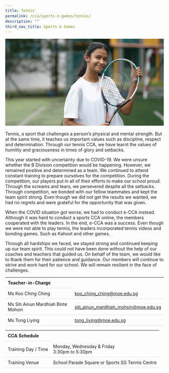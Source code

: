 ```yaml
---
title: Tennis
permalink: /cca/sports-n-games/tennis/
description: ""
third_nav_title: Sports & Games
---
```

<style>
table {
  border-collapse: collapse;
  width: 100%;
}

th, td {
  padding: 8px;
  text-align: left;
  border-bottom: 1px solid #ddd;
}

tr:hover {background-color: #F5F5DC;}
</style>

<img src="/images/CCA/Tennis/tennis.gif">

<p>Tennis, a sport that challenges a person’s physical and mental strength. But at the same time, it teaches us important values such as discipline, respect and determination. Through our tennis CCA, we have learnt the values of humility and graciousness in times of glory and setbacks.</p>
<p>This year started with uncertainty due to COVID-19. We were unsure whether the B Division competition would be happening. However, we remained positive and determined as a team. We continued to attend constant training to prepare ourselves for the competition. During the competition, our players put in all of their efforts to make our school proud. Through the screams and tears, we persevered despite all the setbacks. Through competition, we bonded with our fellow teammates and kept the team spirit strong. Even though we did not get the results we wanted, we had no regrets and were grateful for the opportunity that was given.&nbsp;</p>
<p>When the COVID situation got worse, we had to conduct e-CCA instead. Although it was hard to conduct a sports CCA online, the members cooperated with the leaders. In the end, e-CCA was a success. Even though we were not able to play tennis, the leaders incorporated tennis videos and bonding games. Such as Kahoot and other games.&nbsp;</p>
<p>Through all hardships we faced, we stayed strong and continued keeping up our team spirit. This could not have been done without the help of our coaches and teachers that guided us. On behalf of the team, we would like to thank them for their patience and guidance. Our members will continue to strive and work hard for our school. We will remain resilient in the face of challenges.</p>
<table>
	<tbody>
		<tr>
			<th colspan="1">Teacher-in-Charge</th>
</tr>
<tr>
	<td rowspan="1">Ms Koo Ching Ching</td>
 <td><a target="" href="mailto:koo_ching_ching@moe.edu.sg">koo_ching_ching@moe.edu.sg</a></td>
	</tr>
<tr>
	<td rowspan="1">Ms Siti Ainun Mardhiah Binte Mohsin </td>
 <td><a target="" href="mailto:siti_ainun_mardhiah_mohsin@moe.edu.sg">siti_ainun_mardhiah_mohsin@moe.edu.sg</a></td>
	 	</tr>
		<tr>
	<td rowspan="1">Ms Tong Liying</td>
 <td><a target="" href="mailto:tong_liying@moe.edu.sg">tong_liying@moe.edu.sg</a></td>
	 	</tr>
</tbody>
</table>
<table>
	<tbody>
		<tr>
			<th colspan="1">CCA Schedule</th>
</tr>
		<tr>
	<td rowspan="1"> Training Day / Time</td>
<td>Monday, Wednesday &amp; Friday<br>
	3:30pm to 5:30pm</td>
	 	</tr>
<tr>
	<td rowspan="1">Training Venue</td>
 <td rowspan="1"> School Parade Square or Sports SG Tennis Centre</td>
	</tr>
</tbody>
</table>